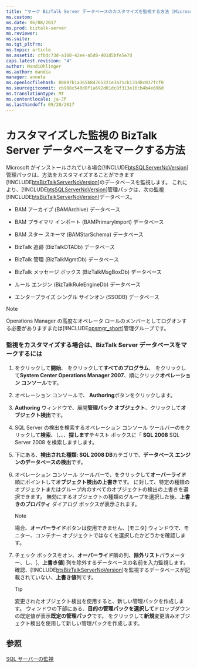 ```yaml
---
title: "マーク BizTalk Server データベースのカスタマイズを監視する方法 |Microsoft ドキュメント"
ms.custom: 
ms.date: 06/08/2017
ms.prod: biztalk-server
ms.reviewer: 
ms.suite: 
ms.tgt_pltfrm: 
ms.topic: article
ms.assetid: cfbdc73d-a108-42ee-a5d8-401d5bfe5e7d
caps.latest.revision: "4"
author: MandiOhlinger
ms.author: mandia
manager: anneta
ms.openlocfilehash: 08807b1a365b84765221e3a71cb131d8c037fcf0
ms.sourcegitcommit: cb908c540d8f1a692d01dc8f313e16cb4b4e696d
ms.translationtype: MT
ms.contentlocale: ja-JP
ms.lasthandoff: 09/20/2017
---
```

# <a name="how-to-mark-biztalk-server-databases-for-customized-monitoring"></a>カスタマイズした監視の BizTalk Server データベースをマークする方法
Microsoft がインストールされている場合[!INCLUDE[btsSQLServerNoVersion](../includes/btssqlservernoversion-md.md)]管理パックは、方法をカスタマイズすることができます[!INCLUDE[btsBizTalkServerNoVersion](../includes/btsbiztalkservernoversion-md.md)]のデータベースを監視します。 これにより、[!INCLUDE[btsSQLServerNoVersion](../includes/btssqlservernoversion-md.md)]管理パックは、次の監視[!INCLUDE[btsBizTalkServerNoVersion](../includes/btsbiztalkservernoversion-md.md)]データベース。  
  
-   BAM アーカイブ (BAMArchive) データベース  
  
-   BAM プライマリ インポート (BAMPrimaryImport) データベース  
  
-   BAM スター スキーマ (BAMStarSchema) データベース  
  
-   BizTalk 追跡 (BizTalkDTADb) データベース  
  
-   BizTalk 管理 (BizTalkMgmtDb) データベース  
  
-   BizTalk メッセージ ボックス (BizTalkMsgBoxDb) データベース  
  
-   ルール エンジン (BizTalkRuleEngineDb) データベース  
  
-   エンタープライズ シングル サインオン (SSODB) データベース  
  
> [!NOTE]  
>  Operations Manager の高度なオペレータ ロールのメンバーとしてログオンする必要がありますまたは[!INCLUDE[opsmgr_short](../includes/opsmgr-short-md.md)]管理グループです。  
  
### <a name="to-mark-biztalk-server-databases-for-customized-monitoring"></a>監視をカスタマイズする場合は、BizTalk Server データベースをマークするには  
  
1.  をクリックして**開始**、 をクリックして**すべてのプログラム**、 をクリックして**System Center Operations Manager 2007**、順にクリック**オペレーション コンソール**です。  
  
2.  オペレーション コンソールで、 **Authoring**ボタンをクリックします。  
  
3.  **Authoring**  ウィンドウで、展開**管理パック オブジェクト**、クリックして**オブジェクト検出**です。  
  
4.  SQL Server の検出を検索するオペレーション コンソール ツールバーのをクリックして**検索**、し、、**探します**テキスト ボックスに「 **SQL 2008** SQL Server 2008 を検索しますします。  
  
5.  下にある、**検出された種類: SQL 2008 DB**カテゴリで、**データベース エンジンのデータベースの検出**です。  
  
6.  オペレーション コンソール ツールバーで、をクリックして**オーバーライド**順にポイントして**オブジェクト検出の上書き**です。 に対して、特定の種類のオブジェクトまたはグループ内のすべてのオブジェクトの検出の上書きを選択できます。 無効にするオブジェクトの種類のグループを選択した後、**上書きのプロパティ** ダイアログ ボックスが表示されます。  
  
    > [!NOTE]  
    >  場合、**オーバーライド**ボタンは使用できません、[モニタ] ウィンドウで、モニター、コンテナー オブジェクトではなくを選択したかどうかを確認します。  
  
7.  チェック ボックスをオン、**オーバーライド**隣の列、**除外リスト**パラメーター、し、[、**上書き値**] 列を除外するデータベースの名前を入力監視します。 確認、[!INCLUDE[btsBizTalkServerNoVersion](../includes/btsbiztalkservernoversion-md.md)]を監視するデータベースが記載されていない、**上書き値**列です。  
  
    > [!TIP]  
    >  変更されたオブジェクト検出を使用すると、新しい管理パックを作成します。 ウィンドウの下部にある、**目的の管理パックを選択して**ドロップダウンの既定値が表示**既定の管理パック**です。 をクリックして**新規**変更済みオブジェクト検出を使用して新しい管理パックを作成します。  
  
## <a name="see-also"></a>参照  
 [SQL サーバーの監視](../technical-guides/monitoring-sql-servers.md)